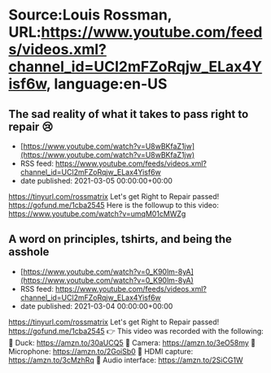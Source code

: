 # Source:Louis Rossman, URL:https://www.youtube.com/feeds/videos.xml?channel_id=UCl2mFZoRqjw_ELax4Yisf6w, language:en-US

## The sad reality of what it takes to pass right to repair 😢
 - [https://www.youtube.com/watch?v=U8wBKfaZ1jw](https://www.youtube.com/watch?v=U8wBKfaZ1jw)
 - RSS feed: https://www.youtube.com/feeds/videos.xml?channel_id=UCl2mFZoRqjw_ELax4Yisf6w
 - date published: 2021-03-05 00:00:00+00:00

https://tinyurl.com/rossmatrix
Let's get Right to Repair passed! https://gofund.me/1cba2545
Here is the followup to this video: https://www.youtube.com/watch?v=umqM01cMWZg

## A word on principles, tshirts, and being the asshole
 - [https://www.youtube.com/watch?v=0_K90lm-8yA](https://www.youtube.com/watch?v=0_K90lm-8yA)
 - RSS feed: https://www.youtube.com/feeds/videos.xml?channel_id=UCl2mFZoRqjw_ELax4Yisf6w
 - date published: 2021-03-04 00:00:00+00:00

https://tinyurl.com/rossmatrix
Let's get Right to Repair passed! https://gofund.me/1cba2545
👉 This video was recorded with the following:
🔵 Duck: https://amzn.to/30aUCQ5
🔵 Camera: https://amzn.to/3eO58my
🔵 Microphone: https://amzn.to/2GoiSb0
🔵 HDMI capture: https://amzn.to/3cMzhRq
🔵 Audio interface: https://amzn.to/2SiCG1W

